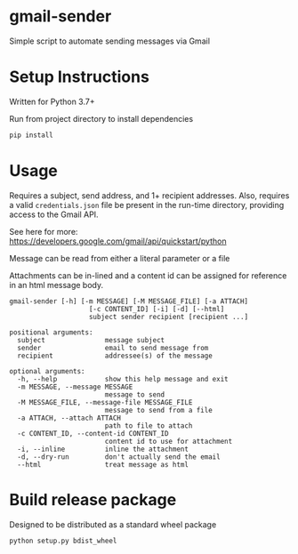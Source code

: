# gmail-sender

Simple script to automate sending messages via Gmail

# Setup Instructions

Written for Python 3.7+

Run from project directory to install dependencies

```bash
pip install
```

# Usage

Requires a subject, send address, and 1+ recipient addresses. Also, requires a valid 
`credentials.json` file be present in the run-time directory, providing access
to the Gmail API.

See here for more: https://developers.google.com/gmail/api/quickstart/python

Message can be read from either a literal parameter or a file

Attachments can be in-lined and a content id can be assigned for reference
in an html message body.

```text
gmail-sender [-h] [-m MESSAGE] [-M MESSAGE_FILE] [-a ATTACH]
                    [-c CONTENT_ID] [-i] [-d] [--html]
                    subject sender recipient [recipient ...]

positional arguments:
  subject               message subject
  sender                email to send message from
  recipient             addressee(s) of the message

optional arguments:
  -h, --help            show this help message and exit
  -m MESSAGE, --message MESSAGE
                        message to send
  -M MESSAGE_FILE, --message-file MESSAGE_FILE
                        message to send from a file
  -a ATTACH, --attach ATTACH
                        path to file to attach
  -c CONTENT_ID, --content-id CONTENT_ID
                        content id to use for attachment
  -i, --inline          inline the attachment
  -d, --dry-run         don't actually send the email
  --html                treat message as html
```

# Build release package

Designed to be distributed as a standard wheel package

```bash
python setup.py bdist_wheel
```
